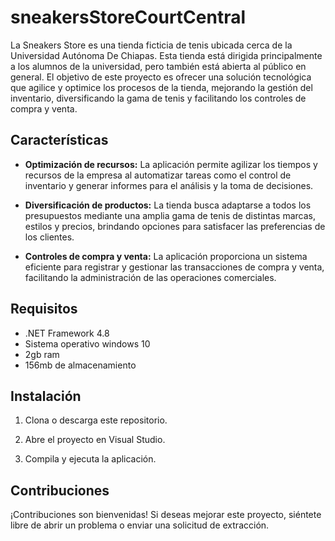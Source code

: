# sneakersStoreCourtCentral
La Sneakers Store es una tienda ficticia de tenis ubicada cerca de la Universidad Autónoma De Chiapas. Esta tienda está dirigida principalmente a los alumnos de la universidad, pero también está abierta al público en general. El objetivo de este proyecto es ofrecer una solución tecnológica que agilice y optimice los procesos de la tienda, mejorando la gestión del inventario, diversificando la gama de tenis y facilitando los controles de compra y venta.

## Características

- **Optimización de recursos:** La aplicación permite agilizar los tiempos y recursos de la empresa al automatizar tareas como el control de inventario y generar informes para el análisis y la toma de decisiones.

- **Diversificación de productos:** La tienda busca adaptarse a todos los presupuestos mediante una amplia gama de tenis de distintas marcas, estilos y precios, brindando opciones para satisfacer las preferencias de los clientes.

- **Controles de compra y venta:** La aplicación proporciona un sistema eficiente para registrar y gestionar las transacciones de compra y venta, facilitando la administración de las operaciones comerciales.

## Requisitos

- .NET Framework 4.8
- Sistema operativo windows 10
- 2gb ram
- 156mb de almacenamiento

## Instalación

1. Clona o descarga este repositorio.

2. Abre el proyecto en Visual Studio.

3. Compila y ejecuta la aplicación.

## Contribuciones

¡Contribuciones son bienvenidas! Si deseas mejorar este proyecto, siéntete libre de abrir un problema o enviar una solicitud de extracción.

